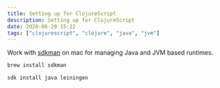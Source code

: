 ```yaml
---
title: Setting up for ClojureScript
description: Setting up for ClojureScript
date: 2020-06-20 15:22
tags: ["clojurescript", "clojure", "java", "jvm"]
---
```


Work with [sdkman](https://sdkman.io/) on mac for managing Java and JVM based runtimes.

```bash
brew install sdkman

sdk install java leiningen
```

